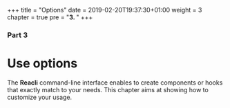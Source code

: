 +++
title = "Options"
date = 2019-02-20T19:37:30+01:00
weight = 3
chapter = true
pre = "<b>3. </b>"
+++

### Part 3

# Use options

The **Reacli** command-line interface enables to create components or hooks that exactly match to your needs. This chapter aims at showing how to customize your usage.